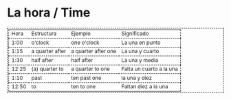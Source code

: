 La hora / Time
=====



<table style="border: 1px dashed black; border-collapse: collapse; padding: 2px; font-size:12px;">
<tr style="border: 1px dashed black; border-collapse: collapse; padding: 2px;">
    <td>Hora</td>
    <td>Estructura</td>
    <td>Ejemplo</td>
    <td>Significado</td>
</tr>
<tr style="border: 1px dashed black; border-collapse: collapse; padding: 2px;">
    <td>1:00</td>
    <td>o&#x27;clock</td>
    <td>one o&#x27;clock</td>
    <td>La una en punto</td>
</tr>
<tr style="border: 1px dashed black; border-collapse: collapse; padding: 2px;">
    <td>1:15</td>
    <td>a quarter after</td>
    <td>a quarter after one</td>
    <td>La una y cuarto</td>
</tr style="border: 1px dashed black; border-collapse: collapse; padding: 2px;">
<tr style="border: 1px dashed black; border-collapse: collapse; padding: 2px;">
    <td>1:30</td>
    <td>half after</td>
    <td>half after</td>
    <td>La una y media</td>
</tr>
<tr style="border: 1px dashed black; border-collapse: collapse; padding: 2px;">
    <td>12:25</td>
    <td>(a) quarter to</td>
    <td>a quarter to one</td>
    <td>Falta un cuarto a la una</td>
</tr>
<tr style="border: 1px dashed black; border-collapse: collapse; padding: 2px;">
    <td>1:10</td>
    <td>past</td>
    <td>ten past one</td>
    <td>la una y diez</td>
</tr>
<tr style="border: 1px dashed black; border-collapse: collapse; padding: 2px;">
    <td>12:50</td>
    <td>to</td>
    <td>ten to one</td>
    <td>Faltan diez a la una</td>
</tr>

</table>